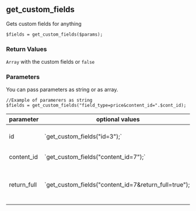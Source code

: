 ## get_custom_fields

Gets custom fields for anything

    $fields = get_custom_fields($params);

### Return Values

`Array` with the custom fields or `false`

### Parameters

You can pass parameters as string or as array.

    //Example of paramerers as string
    $fields = get_custom_fields("field_type=price&content_id=".$cont_id);

<table class="table table-striped table-hover"><thead><tr><th>parameter</th><th>optional values</th><th>description</th></tr></thead><tbody><tr><td>id</td><td>`get_custom_fields("id=3");`</td><td>the id of custom field</td></tr><tr><td>content_id</td><td>`get_custom_fields("content_id=7");`</td><td>id of page or post</td></tr><tr><td>return_full</td><td>`get_custom_fields("content_id=7&return_full=true");`</td><td>if set it will return full array insead of values</td></tr></tbody></table>

 